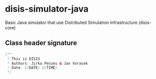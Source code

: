disis-simulator-java
====================

Basic Java simulator that use Distributed Simulation Infrastructure (disis-core)


Class header signature
----------------------

```java
/**
 * This is DISIS
 * Authors: Jirka Penzes & Jan Voracek
 * Date: ${DATE} ${TIME}
 */
```
